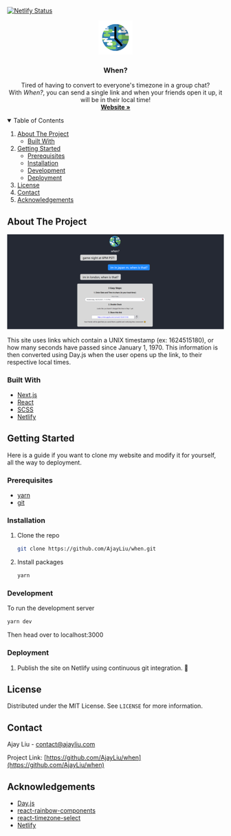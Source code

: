 [![Netlify Status](https://api.netlify.com/api/v1/badges/f22d3f94-2eec-4c0c-9315-85ca19a723e7/deploy-status)](https://app.netlify.com/sites/when/deploys)

<p align="center">
  <a href="https://github.com/AjayLiu/when">
    <img src="public/img/when.png" alt="Logo" width="80" height="80">
  </a>

  <h3 align="center">When?</h3>

  <p align="center">      
    Tired of having to convert to everyone's timezone in a group chat?
    <br />
    With <em>When?</em>, you can send a single link and when your friends open it up, it will be in their local time!
    <br />
    <a href="https://when.ajayliu.com"><strong>Website »</strong></a>
  </p>
</p>

<!-- TABLE OF CONTENTS -->
<details open="open">
  <summary>Table of Contents</summary>
  <ol>
    <li>
      <a href="#about-the-project">About The Project</a>
      <ul>
        <li><a href="#built-with">Built With</a></li>
      </ul>
    </li>
    <li>
      <a href="#getting-started">Getting Started</a>
      <ul>
        <li><a href="#prerequisites">Prerequisites</a></li>
        <li><a href="#installation">Installation</a></li>
        <li><a href="#development">Development</a></li>
        <li><a href="#deployment">Deployment</a></li>
      </ul>
    </li>
    <li><a href="#license">License</a></li>
    <li><a href="#contact">Contact</a></li>
    <li><a href="#acknowledgements">Acknowledgements</a></li>
  </ol>
</details>

<!-- ABOUT THE PROJECT -->

## About The Project

<img src="preview.png"></img>

This site uses links which contain a UNIX timestamp (ex: 1624515180), or how many seconds have passed since January 1, 1970. This information is then converted using Day.js when the user opens up the link, to their respective local times.

### Built With

- [Next.js](https://nextjs.org/)
- [React](https://reactjs.org/)
- [SCSS](https://sass-lang.com/)
- [Netlify](https://www.netlify.com/)

<!-- GETTING STARTED -->

## Getting Started

Here is a guide if you want to clone my website and modify it for yourself, all the way to deployment.

### Prerequisites

- [yarn](https://yarnpkg.com/)
- [git](https://git-scm.com/)

### Installation

1. Clone the repo
   ```sh
   git clone https://github.com/AjayLiu/when.git
   ```
2. Install packages
   ```sh
   yarn
   ```

### Development

To run the development server

```sh
yarn dev
```

Then head over to localhost:3000

### Deployment

1. Publish the site on Netlify using continuous git integration. :tada:

<!-- LICENSE -->

## License

Distributed under the MIT License. See `LICENSE` for more information.

<!-- CONTACT -->

## Contact

Ajay Liu - contact@ajayliu.com

Project Link: [https://github.com/AjayLiu/when](https://github.com/AjayLiu/when)

<!-- ACKNOWLEDGEMENTS -->

## Acknowledgements

- [Day.js](https://day.js.org/)
- [react-rainbow-components](https://react-rainbow.io/)
- [react-timezone-select](https://ndom91.github.io/react-timezone-select/)
- [Netlify](https://www.netlify.com/)
